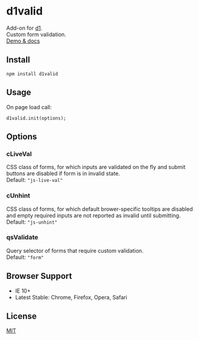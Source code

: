 # d1valid

Add-on for [d1](https://github.com/vvvkor/d1).  
Custom form validation.  
[Demo & docs](https://vvvkor.github.io/d1#valid)

## Install

```
npm install d1valid
```

## Usage

On page load call:
```
d1valid.init(options);
```

## Options

### cLiveVal

CSS class of forms, for which inputs are validated on the fly and submit buttons are disabled if form is in invalid state.  
Default: ``"js-live-val"``

### cUnhint

CSS class of forms, for which default brower-specific tooltips are disabled and empty required inputs are not reported as invalid until submitting.  
Default: ``"js-unhint"``

### qsValidate

Query selector of forms that require custom validation.  
Default: ``"form"``

## Browser Support

* IE 10+
* Latest Stable: Chrome, Firefox, Opera, Safari

## License

[MIT](./LICENSE)
